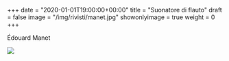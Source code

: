 +++
date = "2020-01-01T19:00:00+00:00"
title = "Suonatore di flauto"
draft = false
image = "/img/rivisti/manet.jpg"
showonlyimage = true
weight = 0
+++


Édouard Manet

<!--more-->

![](/img/rivisti/manet.jpg)
